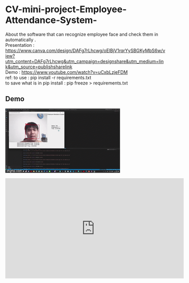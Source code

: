 # CV-mini-project-Employee-Attendance-System-
About the software that can recognize employee face and check them in automatically .<br>
Presentation : https://www.canva.com/design/DAFg7rLhcwg/oElBjV1rqrYySBGKyMbS6w/view?utm_content=DAFg7rLhcwg&utm_campaign=designshare&utm_medium=link&utm_source=publishsharelink<br>
Demo : https://www.youtube.com/watch?v=uCxbLzjeFDM <br>
ref:
to use : pip install -r requirements.txt <br>
to save what is in pip install : pip freeze > requirements.txt

## Demo
[![Demo video](https://github.com/Wipupat-Chomthaworn/CV-mini-project-Employee-Attendance-System/blob/main/7k05qt.gif)](https://www.youtube.com/watch?v=uCxbLzjeFDM)
<iframe width="560" height="315" src="https://www.youtube.com/embed/uCxbLzjeFDM?si=WhHFUVoOTnLj2jsq" title="YouTube video player" frameborder="0" allow="accelerometer; autoplay; clipboard-write; encrypted-media; gyroscope; picture-in-picture; web-share" allowfullscreen></iframe>
